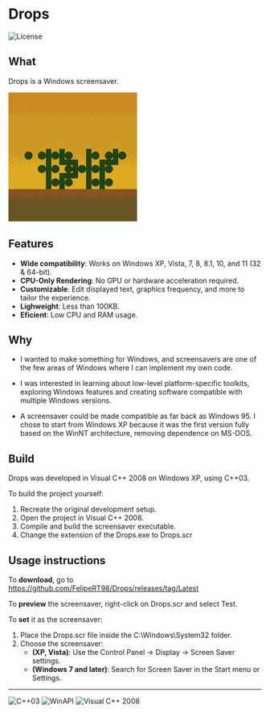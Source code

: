 # Drops

![License](https://img.shields.io/badge/License-GPLv3-blue.svg)


## What

Drops is a Windows screensaver.

![Drops_256_16_4.png](.github/Drops_256_16_4.png)


## Features

- **Wide compatibility**: Works on Windows XP, Vista, 7, 8, 8.1, 10, and 11 (32 & 64-bit).
- **CPU-Only Rendering**: No GPU or hardware acceleration required.
- **Customizable**: Edit displayed text, graphics frequency, and more to tailor the experience.
- **Lighweight**: Less than 100KB.
- **Eficient**: Low CPU and RAM usage.


## Why

- I wanted to make something for Windows, and screensavers are one of the few areas of Windows where I can implement my own code.

- I was interested in learning about low-level platform-specific toolkits, exploring Windows features and creating software compatible with multiple Windows versions.

- A screensaver could be made compatible as far back as Windows 95. I chose to start from Windows XP because it was the first version fully based on the WinNT architecture, removing dependence on MS-DOS.


## Build

Drops was developed in Visual C++ 2008 on Windows XP, using C++03.

To build the project yourself:

1. Recreate the original development setup.
2. Open the project in Visual C++ 2008.
3. Compile and build the screensaver executable.
4. Change the extension of the Drops.exe to Drops.scr


## Usage instructions

To **download**, go to https://github.com/FelipeRT98/Drops/releases/tag/Latest

To **preview** the screensaver, right-click on Drops.scr and select Test.

To **set** it as the screensaver:

1. Place the Drops.scr file inside the C:\Windows\System32 folder.
2. Choose the screensaver:
   - **(XP, Vista)**: Use the Control Panel → Display → Screen Saver settings.
   - **(Windows 7 and later)**: Search for Screen Saver in the Start menu or Settings.


---


![C++03](https://img.shields.io/badge/C%2B%2B-03-blue.svg)
![WinAPI](https://img.shields.io/badge/WinAPI-API-blue.svg)
![Visual C++ 2008](https://img.shields.io/badge/Visual%20C%2B%2B%202008-5C2D91?logo=visual-studio&logoColor=white)
